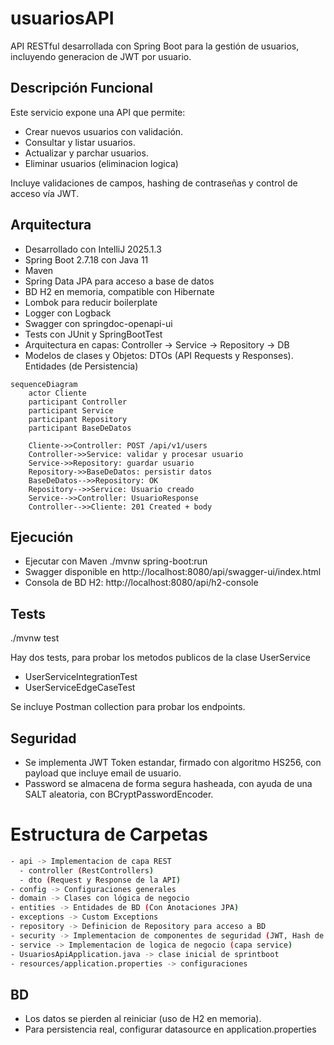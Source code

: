 # usuariosAPI

API RESTful desarrollada con Spring Boot para la gestión de usuarios, incluyendo generacion de JWT por usuario.

## Descripción Funcional

Este servicio expone una API que permite:

- Crear nuevos usuarios con validación.
- Consultar y listar usuarios.
- Actualizar y parchar usuarios.
- Eliminar usuarios (eliminacion logica)

Incluye validaciones de campos, hashing de contraseñas y control de acceso vía JWT.

## Arquitectura

- Desarrollado con IntelliJ 2025.1.3
- Spring Boot 2.7.18 con Java 11
- Maven
- Spring Data JPA para acceso a base de datos 
- BD H2 en memoria, compatible con Hibernate
- Lombok para reducir boilerplate
- Logger con Logback
- Swagger con springdoc-openapi-ui
- Tests con JUnit y SpringBootTest
- Arquitectura en capas: Controller -> Service -> Repository -> DB
- Modelos de clases y Objetos: DTOs (API Requests y Responses). Entidades (de Persistencia)

```mermaid
sequenceDiagram
    actor Cliente
    participant Controller
    participant Service
    participant Repository
    participant BaseDeDatos

    Cliente->>Controller: POST /api/v1/users
    Controller->>Service: validar y procesar usuario
    Service->>Repository: guardar usuario
    Repository->>BaseDeDatos: persistir datos
    BaseDeDatos-->>Repository: OK
    Repository-->>Service: Usuario creado
    Service-->>Controller: UsuarioResponse
    Controller-->>Cliente: 201 Created + body
```

## Ejecución

- Ejecutar con Maven ./mvnw spring-boot:run
- Swagger disponible en http://localhost:8080/api/swagger-ui/index.html
- Consola de BD H2: http://localhost:8080/api/h2-console

## Tests
./mvnw test

Hay dos tests, para probar los metodos publicos de la clase UserService
- UserServiceIntegrationTest
- UserServiceEdgeCaseTest

Se incluye Postman collection para probar los endpoints.

## Seguridad 

- Se implementa JWT Token estandar, firmado con algoritmo HS256, con payload que incluye email de usuario. 
- Password se almacena de forma segura hasheada, con ayuda de una SALT aleatoria, con BCryptPasswordEncoder.

# Estructura de Carpetas

```bash
- api -> Implementacion de capa REST 
  - controller (RestControllers)
  - dto (Request y Response de la API)
- config -> Configuraciones generales
- domain -> Clases con lógica de negocio
- entities -> Entidades de BD (Con Anotaciones JPA)
- exceptions -> Custom Exceptions
- repository -> Definicion de Repository para acceso a BD
- security -> Implementacion de componentes de seguridad (JWT, Hash de password)
- service -> Implementacion de logica de negocio (capa service)
- UsuariosApiApplication.java -> clase inicial de sprintboot
- resources/application.properties -> configuraciones
```

## BD 

- Los datos se pierden al reiniciar (uso de H2 en memoria).
- Para persistencia real, configurar datasource en application.properties